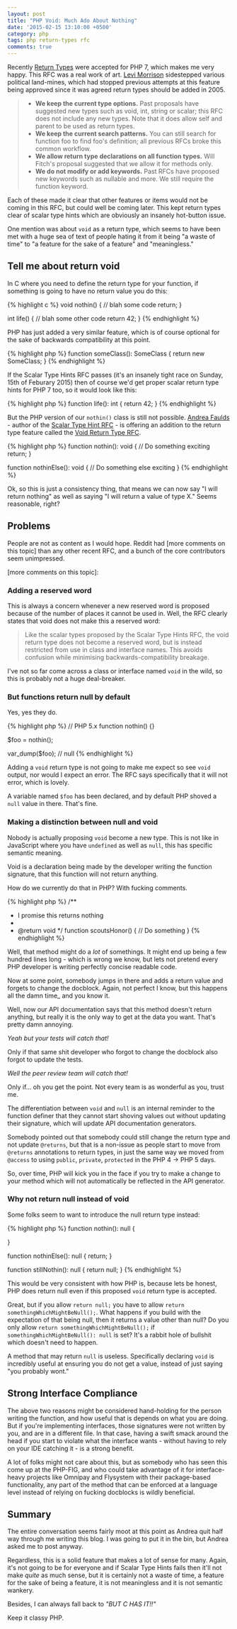 ```yaml
---
layout: post
title: "PHP Void: Much Ado About Nothing"
date: '2015-02-15 13:10:00 +0500'
category: php
tags: php return-types rfc
comments: true
---
```


Recently [Return Types] were accepted for PHP 7, which makes me very happy. This RFC was a real work of art. [Levi Morrison] sidestepped various political land-mines, which had stopped previous attempts at this feature being approved since it was agreed return types should be added in 2005.

> * **We keep the current type options.** Past proposals have suggested new types such as void, int, string or scalar; this RFC does not include any new types. Note that it does allow self and parent to be used as return types.
> * **We keep the current search patterns.** You can still search for function foo to find foo's definition; all previous RFCs broke this common workflow.
> * **We allow return type declarations on all function types.** Will Fitch's proposal suggested that we allow it for methods only.
> * **We do not modify or add keywords.** Past RFCs have proposed new keywords such as nullable and more. We still require the function keyword.

Each of these made it clear that other features or items would not be coming in this RFC, but could well be coming later. This kept return types clear of scalar type hints which are obviously an insanely hot-button issue.

One mention was about `void` as a return type, which seems to have been met with a huge sea of text of people hating it from it being "a waste of time" to "a feature for the sake of a feature" and "meaningless."

[Return Types]: https://wiki.php.net/rfc/return_types
[Levi Morrison]: https://twitter.com/morrisonlevi

## Tell me about return void

In C where you need to define the return type for your function, if something is going to have no return value you do this:

{% highlight c %}
void nothin() {
  // blah some code
  return;
}

int life() {
  // blah some other code
  return 42;
}
{% endhighlight %}

PHP has just added a very similar feature, which is of course optional for the sake of backwards compatibility at this point.

{% highlight php %}
function someClass(): SomeClass {
  return new SomeClass;
}
{% endhighlight %}

If the Scalar Type Hints RFC passes (it's an insanely tight race on Sunday, 15th of Feburary 2015) then of course we'd get proper scalar return type hints for PHP 7 too, so it would look like this:

{% highlight php %}
function life(): int {
  return 42;
}
{% endhighlight %}

But the PHP version of our `nothin()` class is still not possible. [Andrea Faulds] - author of the [Scalar Type Hint RFC] - is offering an addition to the return type feature called the [Void Return Type RFC].

{% highlight php %}
function nothin(): void {
  // Do something exciting
  return;
}

function nothinElse(): void {
  // Do something else exciting
}
{% endhighlight %}

Ok, so this is just a consistency thing, that means we can now say "I will return nothing" as well as saying "I will return a value of type X." Seems reasonable, right?

[Andrea Faulds]: https://twitter.com/AndreaFaulds
[Scalar Type Hint RFC]: https://wiki.php.net/rfc/scalar_type_hints
[Void Return Type RFC]: https://wiki.php.net/rfc/void_return_type

## Problems

People are not as content as I would hope. Reddit had [more comments on this topic] than any other recent RFC, and a bunch of the core contributors seem unimpressed.

[more comments on this topic]: 

### Adding a reserved word

This is always a concern whenever a new reserved word is proposed because of the number of places it cannot be used in. Well, the RFC clearly states that void does not make this a reserved word:

> Like the scalar types proposed by the Scalar Type Hints RFC, the void return type does not become a reserved word, but is instead restricted from use in class and interface names. This avoids confusion while minimising backwards-compatibility breakage.

I've not so far come across a class or interface named `void` in the wild, so this is probably not a huge deal-breaker. 

### But functions return null by default

Yes, yes they do. 

{% highlight php %}
// PHP 5.x
function nothin() {}

$foo = nothin();

var_dump($foo); // null
{% endhighlight %}

Adding a `void` return type is not going to make me expect so see `void` output, nor would I expect an error. The RFC says specifically that it will not error, which is lovely.

A variable named `$foo` has been declared, and by default PHP shoved a `null` value in there. That's fine.

### Making a distinction between null and void

Nobody is actually proposing `void` become a new type. This is not like in JavaScript where you have `undefined` as well as `null`, this has specific semantic meaning. 

Void is a declaration being made by the developer writing the function signature, that this function will not return anything. 

How do we currently do that in PHP? With fucking comments.

{% highlight php %}
/** 
 * I promise this returns nothing
 * 
 * @return void
 */
function scoutsHonor() {
  // Do something
}
{% endhighlight %}

Well, that method might do a _lot_ of somethings. It might end up being a few hundred lines long - which is wrong we know, but lets not pretend every PHP developer is writing perfectly concise readable code.

Now at some point, somebody jumps in there and adds a return value and forgets to change the docblock. Again, not perfect I know, but this happens all the damn time_ and you know it.

Well, now our API documentation says that this method doesn't return anything, but really it is the only way to get at the data you want. That's pretty damn annoying.

_Yeah but your tests will catch that!_

Only if that same shit developer who forgot to change the docblock also forgot to update the tests.

_Well the peer review team will catch that!_

Only if... oh you get the point. Not every team is as wonderful as you, trust me.

The differentiation between `void` and `null` is an internal reminder to the function definer that they cannot start shoving values out without updating their signature, which will update API documentation generators. 

Somebody pointed out that somebody could still change the return type and not update `@returns`, but that is a non-issue as people start to move from `@returns` annotations to return types, in just the same way we moved from `@access` to using `public`, `private`, `protected` in the PHP 4 -> PHP 5 days.

So, over time, PHP will kick you in the face if you try to make a change to your method which will not automatically be reflected in the API generator. 

### Why not return null instead of void

Some folks seem to want to introduce the null return type instead:

{% highlight php %}
function nothin(): null {

}

function nothinElse(): null {
  return;
}

function stillNothin(): null {
  return null;
}
{% endhighlight %}

This would be very consistent with how PHP is, because lets be honest, PHP does return null even if this proposed `void` return type is accepted. 

Great, but if you allow `return null;` you have to allow `return somethingWhichMightBeNull();`. What happens if you build with the expectation of that being null, then it returns a value other than null? Do you only allow `return somethingWhichMightBeNull();` if `somethingWhichMightBeNull(): null` is set? It's a rabbit hole of bullshit which doesn't need to happen.

A method that may return `null` is useless. Specifically declaring `void` is incredibly useful at ensuring you do not get a value, instead of just saying "you probably wont."

## Strong Interface Compliance

The above two reasons might be considered hand-holding for the person writing the function, and how useful that is depends on what you are doing. But if you're implementing interfaces, those signatures were not written by you, and are in a different file. In that case, having a swift smack around the head if you start to violate what the interface wants - without having to rely on your IDE catching it - is a strong benefit. 

A lot of folks might not care about this, but as somebody who has seen this come up at the PHP-FIG, and who could take advantage of it for interface-heavy projects like Omnipay and Flysystem with their package-based functionality, any part of the method that can be enforced at a language level instead of relying on fucking docblocks is wildly beneficial.


## Summary

The entire conversation seems fairly moot at this point as Andrea quit half way through me writing this blog. I was going to put it in the bin, but Andrea asked me to post anyway. 

Regardless, this is a solid feature that makes a lot of sense for many. Again, it's not going to be for everyone and if Scalar Type Hints fails then it'll not make _quite_ as much sense, but it is certainly not a waste of time, a feature for the sake of being a feature, it is not meaningless and it is not semantic wankery. 

Besides, I can always fall back to _"BUT C HAS IT!!"_

Keep it classy PHP.


